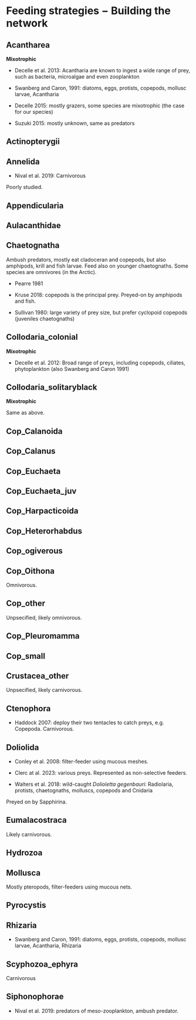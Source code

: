 # Feeding strategies − Building the network

## Acantharea

**Mixotrophic**

- Decelle et al. 2013: Acantharia are known to ingest a wide range of prey, such as bacteria, microalgae and even zooplankton

- Swanberg and Caron, 1991: diatoms, eggs, protists, copepods, mollusc larvae, Acantharia

- Decelle 2015: mostly grazers, some species are mixotrophic (the case for our species)

- Suzuki 2015: mostly unknown, same as predators

## Actinopterygii

## Annelida

- Nival et al. 2019: Carnivorous

Poorly studied. 

## Appendicularia

## Aulacanthidae

## Chaetognatha

Ambush predators, mostly eat cladoceran and copepods, but also amphipods, krill and fish larvae. Feed also on younger chaetognaths.  Some species are omnivores (in the Arctic). 

- Pearre 1981

- Kruse 2018: copepods is the principal prey. Preyed-on by amphipods and fish. 

- Sullivan 1980: large variety of prey size, but prefer cyclopoid copepods (juveniles chaetognaths)

## Collodaria_colonial

**Mixotrophic**

- Decelle et al. 2012: Broad range of preys, including copepods, ciliates, phytoplankton (also Swanberg and Caron 1991)

## Collodaria_solitaryblack

**Mixotrophic**

Same as above. 

## Cop_Calanoida

## Cop_Calanus

## Cop_Euchaeta

## Cop_Euchaeta_juv

## Cop_Harpacticoida

## Cop_Heterorhabdus

## Cop_ogiverous

## Cop_Oithona

Omnivorous. 

## Cop_other

Unpsecified, likely omnivorous.

## Cop_Pleuromamma

## Cop_small

## Crustacea_other

Unpsecified, likely carnivorous. 

## Ctenophora

- Haddock 2007: deploy their two tentacles to catch preys, e.g. Copepoda. Carnivorous.

## Doliolida

- Conley et al. 2008: filter-feeder using mucous meshes.

- Clerc at al. 2023: various preys. Represented as non-selective feeders.

- Walters et al. 2018: wild-caught _Dolioletta gegenbauri_: Radiolaria, protists, chaetognaths, molluscs, copepods and Cnidaria

Preyed on by Sapphirina.


## Eumalacostraca

Likely carnivorous. 

## Hydrozoa

## Mollusca

Mostly pteropods, filter-feeders using mucous nets. 

## Pyrocystis

## Rhizaria

- Swanberg and Caron, 1991: diatoms, eggs, protists, copepods, mollusc larvae, Acantharia, Rhizaria

## Scyphozoa_ephyra

Carnivorous

## Siphonophorae

- Nival et al. 2019: predators of meso-zooplankton, ambush predator. 

